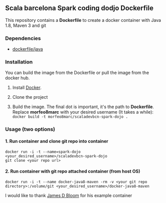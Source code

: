 ## Scala barcelona Spark coding dodjo  Dockerfile

This repository contains a **Dockerfile** to create a docker container with Java 1.8, Maven 3 and git

### Dependencies

* [dockerfile/java](http://dockerfile.github.io/#/java)


### Installation
You can build the image from the Dockerfile or pull the image from the docker hub.

1. Install [Docker](https://www.docker.io/).

2. Clone the project

3. Build the image. The final dot is important, it's the path to **Dockerfile**. Replace **morfeo8marc** with your desired username (It takes a while):
`docker build -t morfeo8marc/scaladevbcn-spark-dojo .`


### Usage (two options)

#### 1. Run container and clone git repo into container

    docker run -i -t --name=spark-dojo <your_desired_username>/scaladevbcn-spark-dojo
    git clone <your repo url>
#### 2. Run container with git repo attached container (from host OS)

    docker run -i -t --name docker-java8-maven -rm -v <your git repo directory>:/volume/git <your_desired_username>/docker-java8-maven


I would like to thank [James D Bloom](http://blog.jamesdbloom.com) for his example container

